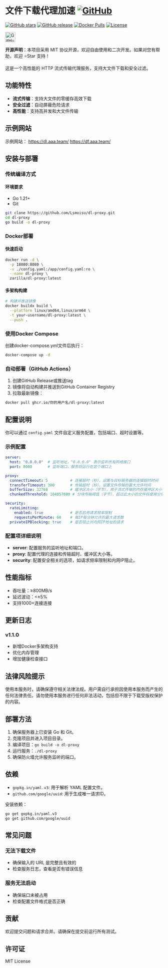 # 文件下载代理加速 [![GitHub](https://img.shields.io/badge/GitHub-Open_Source-181717?logo=github)](https://github.com/Lsmoisu/dl-proxy)

[![GitHub stars](https://img.shields.io/github/stars/Lsmoisu/dl-proxy?style=flat-square)](https://github.com/Lsmoisu/dl-proxy/stargazers)
[![GitHub release](https://img.shields.io/github/v/release/Lsmoisu/dl-proxy?include_prereleases&style=flat-square)](https://github.com/Lsmoisu/dl-proxy/releases)
[![Docker Pulls](https://img.shields.io/docker/pulls/zarilla/dl-proxy?style=flat-square)](https://hub.docker.com/r/zarilla/dl-proxy)
[![License](https://img.shields.io/badge/License-MIT-blue.svg?style=flat-square)](LICENSE)

<a href="https://github.com/Lsmoisu/dl-proxy" target="_blank">
  <img src="https://github.githubassets.com/images/modules/logos_page/GitHub-Mark.png" 
       alt="GitHub Repository" 
       width="32" 
       style="vertical-align:middle;margin-right:10px;">
</a>

**开源声明**：本项目采用 MIT 协议开源，欢迎自由使用和二次开发。如果对您有帮助，欢迎 ⭐Star 支持！

这是一个高性能的 HTTP 流式传输代理服务，支持大文件下载和安全过滤。

## 功能特性

- **流式传输**：支持大文件的零缓存高效下载
- **安全过滤**：自动屏蔽危险请求
- **高性能**：支持高并发和大文件传输

## 示例网站

示例网站：
https://dl.aaa.team/
https://df.aaa.team/

## 安装与部署

### 传统编译方式

#### 环境要求
- Go 1.21+
- Git

```bash
git clone https://github.com/Lsmoisu/dl-proxy.git
cd dl-proxy
go build -o dl-proxy
```

### Docker部署

#### 快速启动
```bash
docker run -d \
  -p 18080:8080 \
  -v ./config.yaml:/app/config.yaml:ro \
  --name dl-proxy \
  zarilla/dl-proxy:latest
```

#### 多架构构建
```bash
# 构建并推送镜像
docker buildx build \
  --platform linux/amd64,linux/arm64 \
  -t your-username/dl-proxy:latest \
  --push .
```

### 使用Docker Compose
创建docker-compose.yml文件后执行：
```bash
docker-compose up -d
```

### 自动部署（GitHub Actions）
1. 创建GitHub Release或推送tag
2. 镜像将自动构建并推送到GitHub Container Registry
3. 拉取最新镜像：
```bash
docker pull ghcr.io/你的用户名/dl-proxy:latest
```

## 配置说明

你可以通过 `config.yaml` 文件自定义服务配置，包括端口、超时设置等。

### 示例配置

```yaml
server:
  host: "0.0.0.0"  # 监听地址，"0.0.0.0" 表示监听所有网络接口
  port: 8080       # 监听端口，服务将运行在这个端口上

proxy:
  connectTimeout: 5          # 连接超时（秒），设置与目标服务器的连接超时时间
  transferTimeout: 300       # 传输超时（秒），设置文件传输的最大允许时间
  bufferSize: 32768          # 缓冲区大小（字节），用于流式传输的内存缓冲区大小
  chunkedThreshold: 104857600 # 分块传输阈值（字节），超过此大小的文件将使用分块传输

security:
  rateLimiting:
    enabled: true            # 是否启用请求频率限制
    requestsPerMinute: 60    # 每IP每分钟允许的最大请求数
  privateIPBlocking: true    # 是否阻止对内网IP地址的请求
```

### 配置项详细说明

- **server**: 配置服务的监听地址和端口。
- **proxy**: 配置代理的连接和传输超时、缓冲区大小等。
- **security**: 配置安全相关的选项，如请求频率限制和内网IP阻止。

## 性能指标
- 吞吐量：≥800MB/s
- 延迟波动：<±5%
- 支持1000+连接连接

## 更新日志
### v1.1.0
- 新增Docker多架构支持
- 优化内存管理
- 增加健康检查接口

## 法律风险提示

使用本服务时，请确保遵守相关法律法规。用户需自行承担因使用本服务而产生的任何法律责任。请勿使用本服务进行任何非法活动，包括但不限于下载受版权保护的内容。

## 部署方法

1. 确保服务器上已安装 Go 和 Git。
2. 克隆项目并进入项目目录。
3. 编译项目：`go build -o dl-proxy`
4. 运行服务：`./dl-proxy`
5. 确保防火墙允许服务监听的端口。

## 依赖

- `gopkg.in/yaml.v3`: 用于解析 YAML 配置文件。
- `github.com/google/uuid`: 用于生成唯一请求ID。

安装依赖：

```bash
go get gopkg.in/yaml.v3
go get github.com/google/uuid
```

## 常见问题

### 无法下载文件

- 确保输入的 URL 是完整且有效的
- 检查服务日志，查看是否有错误信息

### 服务无法启动

- 确保端口未被占用
- 检查配置文件格式是否正确

## 贡献

欢迎提交问题和请求合并。请确保在提交前运行所有测试。

## 许可证

MIT License
